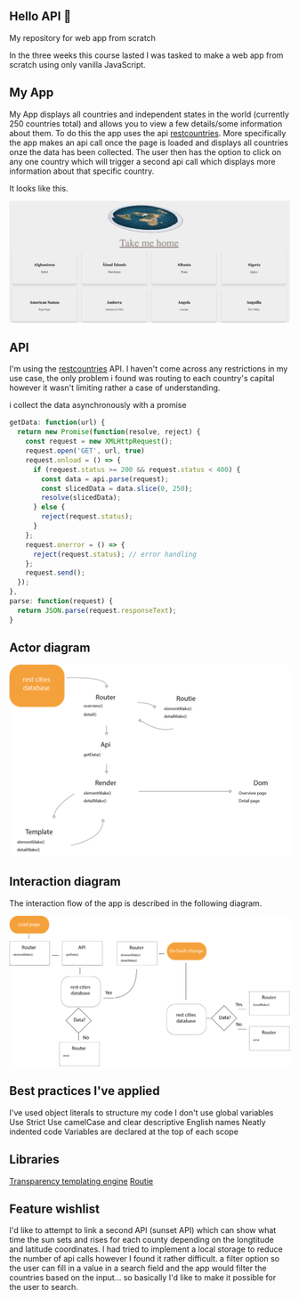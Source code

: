 ## Hello API 🐒
My repository for web app from scratch

In the three weeks this course lasted I was tasked to make a web app from scratch using only vanilla JavaScript.
## My App
My App displays all countries and independent states in the world (currently 250 countries total) and allows you to view a few details/some information about them. To do this the app uses the api [restcountries](https://restcountries.eu/).
More specifically the app makes an api call once the page is loaded and displays all countries onze the data has been collected. The user then has the option to click on any one country which will trigger a second api call which displays more information about that specific country. 
  
  It looks like this.
  
  ![screen cap img](public/img/screen_2.png)  
  
  
 
 
## API 

  I'm using the [restcountries](https://restcountries.eu/) API.
  I haven't come across any restrictions in my use case, the only problem i found was routing to each country's capital however it wasn't limiting rather a case of understanding.
  
  i collect the data asynchronously with a promise
  ```javascript
  getData: function(url) {
    return new Promise(function(resolve, reject) {
      const request = new XMLHttpRequest();
      request.open('GET', url, true)
      request.onload = () => {
        if (request.status >= 200 && request.status < 400) {
          const data = api.parse(request);
          const slicedData = data.slice(0, 250);
          resolve(slicedData);
        } else {
          reject(request.status);
        }
      };
      request.onerror = () => {
        reject(request.status); // error handling
      };
      request.send();
    });
  },
  parse: function(request) {
    return JSON.parse(request.responseText);
  }
  ```

## Actor diagram

  ![actor diagram img](public/img/actoren_diagram_v1.png)


## Interaction diagram

  The interaction flow of the app is described in the following diagram.


![interactin img](public/img/interaction_diagram_v1.png)

  

## Best practices I've applied
   I've used object literals to structure my code
   I don't use global variables
   Use Strict
   Use camelCase and clear descriptive English names
   Neatly indented code
   Variables are declared at the top of each scope
   
## Libraries
   [Transparency templating engine](https://github.com/leonidas/transparency)
   [Routie](http://projects.jga.me/routie/)

## Feature wishlist 
  I'd like to attempt to link a second API (sunset API) which can show what time the sun sets and rises for each county depending on the longtitude and latitude coordinates.
  I had tried to implement a local storage to reduce the number of api calls however I found it rather difficult.
  a filter option so the user can fill in a value in a search field and the app would filter the countries based on the input... so basically I'd like to make it possible for the user to search.
